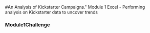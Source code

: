 #An Analysis of Kickstarter Campaigns."
Module 1 Excel - Performing analysis on Kickstarter data to uncover trends
### Module1Challenge
